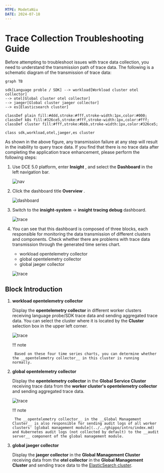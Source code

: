 ```yaml
---
MTPE: ModetaNiu
DATE: 2024-07-18
---
```


# Trace Collection Troubleshooting Guide

Before attempting to troubleshoot issues with trace data collection, you need to understand the transmission path of 
trace data. The following is a schematic diagram of the transmission of trace data:

```mermaid
graph TB

sdk[Language proble / SDK] --> workload[Workload cluster otel collector]
--> otel[Global cluster otel collector]
--> jaeger[Global cluster jaeger collector]
--> es[Elasticsearch cluster]

classDef plain fill:#ddd,stroke:#fff,stroke-width:1px,color:#000;
classDef k8s fill:#326ce5,stroke:#fff,stroke-width:1px,color:#fff;
classDef cluster fill:#fff,stroke:#bbb,stroke-width:1px,color:#326ce5;

class sdk,workload,otel,jaeger,es cluster
```

As shown in the above figure, any transmission failure at any step will result in the inability to query trace data. 
If you find that there is no trace data after completing the application trace enhancement, please perform the following steps:

1. Use DCE 5.0 platform, enter __Insight__ , and select the __Dashboard__ in the left navigation bar.

    ![nav](https://docs.daocloud.io/daocloud-docs-images/docs/en/docs/insight/images/insight01.png)

2. Click the dashboard title __Overview__ .

    ![dashboard](https://docs.daocloud.io/daocloud-docs-images/docs/en/docs/insight/images/insight02.png)

3. Switch to the __insight-system__ -> __insight tracing debug__ dashboard.

    ![trace](https://docs.daocloud.io/daocloud-docs-images/docs/en/docs/insight/images/insighttrace01.png)

4. You can see that this dashboard is composed of three blocks, each responsible for monitoring the data transmission 
   of different clusters and components. Check whether there are problems with trace data transmission through the generated time series chart.

    - workload opentelemetry collector
    - global opentelemetry collector
    - global jaeger collector

    ![trace](https://docs.daocloud.io/daocloud-docs-images/docs/en/docs/insight/images/insighttrace02.png)

## Block Introduction

1. **workload opentelemetry collector**

    Display the __opentelemetry collector__ in different worker clusters receiving language probe/SDK trace data 
    and sending aggregated trace data. You can select the cluster where it is located by the __Cluster__ selection box 
    in the upper left corner.

    ![trace](https://docs.daocloud.io/daocloud-docs-images/docs/en/docs/insight/images/insighttrace03.png)

    !!! note

        Based on these four time series charts, you can determine whether the __opentelemetry collector__ in this cluster is running normally.

2. **global opentelemetry collector**

    Display the __opentelemetry collector__ in the __Global Service Cluster__ receiving trace data from the 
    __worker cluster's opentelemetry collector__ and sending aggregated trace data.

    ![trace](https://docs.daocloud.io/daocloud-docs-images/docs/en/docs/insight/images/insighttrace04.png)

    !!! note

        The __opentelemetry collector__ in the __Global Management Cluster__ is also responsible for sending audit logs of all worker clusters' [global management module](../../ghippo/intro/index.md) and Kubernetes audit logs (not collected by default) to the __audit server__ component of the global management module.

3. **global jaeger collector**

    Display the __jaeger collector__ in the __Global Management Cluster__ receiving data from the __otel collector__ in the __Global Management Cluster__ and sending trace data to the [ElasticSearch cluster](../../middleware/elasticsearch/intro/index.md).
